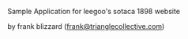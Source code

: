 Sample Application for leegoo's sotaca 1898 website

by frank blizzard (frank@trianglecollective.com)